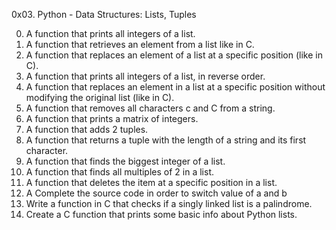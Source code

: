 0x03. Python - Data Structures: Lists, Tuples

0. A function that prints all integers of a list.
1. A function that retrieves an element from a list like in C.
2. A function that replaces an element of a list at a specific position (like in C).
3. A function that prints all integers of a list, in reverse order.
4. A function that replaces an element in a list at a specific position without modifying the original list (like in C).
5. A function that removes all characters c and C from a string.
6. A function that prints a matrix of integers.
7. A function that adds 2 tuples.
8. A function that returns a tuple with the length of a string and its first character.
9. A function that finds the biggest integer of a list.
10. A function that finds all multiples of 2 in a list.
11. A function that deletes the item at a specific position in a list.
12. A Complete the source code in order to switch value of a and b
13. Write a function in C that checks if a singly linked list is a palindrome.
14. Create a C function that prints some basic info about Python lists.
